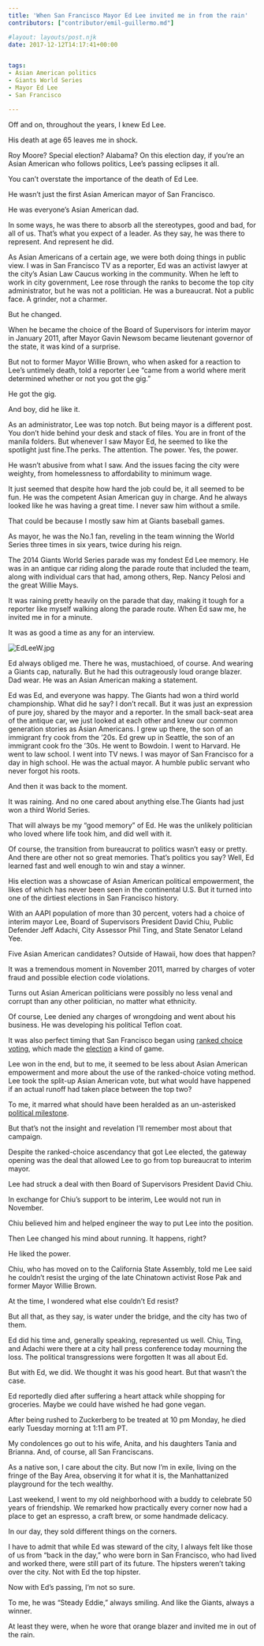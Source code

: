 ```yaml
---
title: 'When San Francisco Mayor Ed Lee invited me in from the rain'
contributors: ["contributor/emil-guillermo.md"]

#layout: layouts/post.njk
date: 2017-12-12T14:17:41+00:00


tags:
- Asian American politics
- Giants World Series
- Mayor Ed Lee
- San Francisco

---
```


Off and on, throughout the years, I knew Ed Lee.

His death at age 65 leaves me in shock.

Roy Moore? Special election? Alabama? On this election day, if you’re an Asian
American who follows politics, Lee’s passing eclipses it all.

You can’t overstate the importance of the death of Ed Lee.

He wasn’t just the first Asian American mayor of San Francisco.

He was everyone’s Asian American dad.

In some ways, he was there to absorb all the stereotypes, good and bad, for all
of us. That’s what you expect of a leader.  As they say, he was there to
represent. And represent he did.

As Asian Americans of a certain age, we were both doing things in public view. I
was in San Francisco TV as a reporter, Ed was an activist lawyer at the city’s
Asian Law Caucus working in the community. When he left to work in city
government, Lee rose through the ranks to become the top city administrator, but
he was not a politician. He was a bureaucrat. Not a public face. A grinder, not
a charmer.

But he changed.

When he became the choice of the Board of Supervisors for interim mayor in
January 2011, after Mayor Gavin Newsom became lieutenant governor of the state,
it was kind of a surprise.

But not to former Mayor Willie Brown, who when asked for a reaction to Lee’s
untimely death, told a reporter Lee “came from a world where merit determined
whether or not you got the gig.”

He got the gig.

And boy, did he like it.

As an administrator, Lee was top notch. But being mayor is a different post. You
don’t hide behind your desk and stack of files. You are in front of the manila
folders. But whenever I saw Mayor Ed, he seemed to like the spotlight just
fine.The perks. The attention. The power. Yes, the power.

He wasn’t abusive from what I saw. And the issues facing the city were weighty,
from homelessness to affordability to minimum wage.

It just seemed that despite how hard the job could be, it all seemed to be fun.
He was the competent Asian American guy in charge. And he always looked like he
was having a great time. I never saw him without a smile.

That could be because I mostly saw him at Giants baseball games.

As mayor, he was the No.1 fan, reveling in the team winning the World Series
three times in six years, twice during his reign.

The 2014 Giants World Series parade was my fondest Ed Lee memory. He was in an
antique car riding along the parade route that included the team, along with
individual cars that had, among others, Rep. Nancy Pelosi and the great Willie
Mays.

It was raining pretty heavily on the parade that day, making it tough for a
reporter like myself walking along the parade route. When Ed saw me, he invited
me in for a minute.

It was as good a time as any for an interview.

![EdLeeW.jpg](/uploads/EdLeeW.jpg)

Ed always obliged me. There he was, mustachioed, of course. And wearing a Giants
cap, naturally. But he had this outrageously loud orange blazer. Dad wear. He
was an Asian American making a statement.

Ed was Ed, and everyone was happy. The Giants had won a third world
championship. What did he say? I don’t recall. But it was just an expression of
pure joy, shared by the mayor and a reporter. In the small back-seat area of the
antique car, we just looked at each other and knew our common generation stories
as Asian Americans. I grew up there, the son of an immigrant fry cook from the
’20s. Ed grew up in Seattle, the son of an immigrant cook fro the ’30s. He went
to Bowdoin. I went to Harvard. He went to law school. I went into TV news. I was
mayor of San Francisco for a day in high school. He was the actual mayor. A
humble public servant who never forgot his roots.

And then it was back to the moment.

It was raining. And no one cared about anything else.The Giants had just won a
third World Series.

That will always be my “good memory” of Ed.  He was the unlikely politician who
loved where life took him, and did well with it.

Of course, the transition from bureaucrat to politics wasn’t easy or pretty. And
there are other not so great memories. That’s politics you say? Well, Ed learned
fast and well enough to win and stay a winner.

His election was a showcase of Asian American political empowerment, the likes
of which has never been seen in the continental U.S. But it turned into one of
the dirtiest elections in San Francisco history.

With an AAPI population of more than 30 percent, voters had a choice of interim
mayor Lee, Board of Supervisors President David Chiu, Public Defender Jeff
Adachi, City Assessor Phil Ting, and State Senator Leland Yee.

Five Asian American candidates? Outside of Hawaii, how does that happen?

It was a tremendous moment in November 2011, marred by charges of voter fraud
and possible election code violations.

Turns out Asian American politicians were possibly no less venal and corrupt
than any other politician, no matter what ethnicity.

Of course, Lee denied any charges of wrongdoing and went about his business. He
was developing his political Teflon coat.

It was also perfect timing that San Francisco began using [ranked choice
voting](/blog/does-it-really-matter-if-san-francisco-gets-its-first-elected-asian-american-mayor/),
which made the
[election](/blog/ed-lees-ranked-choice-high-in-san-francisco/)
a kind of game.

Lee won in the end, but to me, it seemed to be less about Asian American
empowerment and more about the use of the ranked-choice voting method. Lee took
the split-up Asian American vote, but what would have happened if an actual
runoff had taken place between the top two?

To me, it marred what should have been heralded as an un-asterisked [political
milestone](/blog/ed-lee-and-jerry-sandusky-one-winner-one-loser/).

But that’s not the insight and revelation I’ll remember most about that
campaign.

Despite the ranked-choice ascendancy that got Lee elected, the gateway opening
was the deal that allowed Lee to go from top bureaucrat to interim mayor.

Lee had struck a deal with then Board of Supervisors President David Chiu.

In exchange for Chiu’s support to be interim, Lee would not run in November.

Chiu believed him and helped engineer the way to put Lee into the position.

Then Lee changed his mind about running. It happens, right?

He liked the power.

Chiu, who has moved on to the California State Assembly, told me Lee said he
couldn’t resist the urging of the late Chinatown activist Rose Pak and former
Mayor Willie Brown.

At the time, I wondered what else couldn’t Ed resist?

But all that, as they say, is water under the bridge, and the city has two of
them.

Ed did his time and, generally speaking, represented us well. Chiu, Ting, and
Adachi were there at a city hall press conference today mourning the loss. The
political transgressions were forgotten It was all about Ed.

But with Ed, we did. We thought it was his good heart. But that wasn’t the case.

Ed reportedly died after suffering a heart attack while shopping for groceries.
Maybe we could have wished he had gone vegan.

After being rushed to Zuckerberg to be treated at 10 pm Monday, he died early
Tuesday morning at 1:11 am PT.

My condolences go out to his wife, Anita, and his daughters Tania and Brianna.
And, of course, all San Franciscans.

As a native son, I care about the city. But now I’m in exile, living on the
fringe of the Bay Area, observing it for what it is, the Manhattanized
playground for the tech wealthy.

Last weekend, I went to my old neighborhood with a buddy to celebrate 50 years
of friendship. We remarked how practically every corner now had a place to get
an espresso, a craft brew, or some handmade delicacy.

In our day, they sold different things on the corners.

I have to admit that while Ed was steward of the city, I always felt like those
of us from “back in the day,” who were born in San Francisco, who had lived and
worked there, were still part of its future. The hipsters weren’t taking over
the city. Not with Ed the top hipster.

Now with Ed’s passing, I’m not so sure.

To me, he was “Steady Eddie,” always smiling. And like the Giants, always a
winner.

At least they were, when he wore that orange blazer and invited me in out of the
rain.
